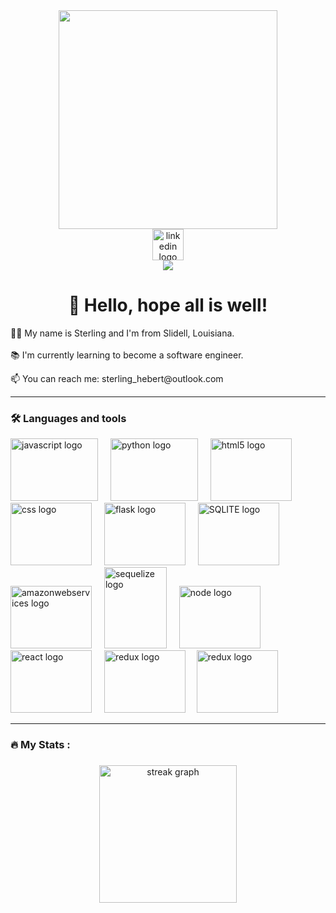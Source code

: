 <div align="center">
  <img height="350" src="https://i.pinimg.com/originals/e4/a9/06/e4a906d8ec0f8594f71e5c9866f8b26c.gif"  />
</div>

<div align="center">
  <img src="https://img.shields.io/static/v1?message=LinkedIn&logo=linkedin&label=&color=0077B5&logoColor=white&labelColor=&style=for-the-badge" height=50" alt="linkedin logo"  />
</div>

<div align="center">
  <img src="https://api.visitorbadge.io/api/visitors?path=https%3A%2F%2Fgithub.com%2FSterling-Hebert%2FSterling-Hebert%2F&countColor=%23263759"  />
</div>

<h1 align="center">👋 Hello, hope all is well! </h1>
<p align="left">👩‍💻 My name is Sterling and I'm from Slidell, Louisiana.<br><br>📚 I'm currently learning to become a software engineer.</p>
<p align="left">📫 You can reach me: sterling_hebert@outlook.com</p>

----

<h3 align="left">🛠 Languages and tools</h3>
<div align="left">
  <img src="https://static.wikia.nocookie.net/coding-help/images/6/69/JavaScript.png/revision/latest?cb=20230517123229"  height="100" width="140" alt="javascript logo"  />
  <img width="12" />
  <img src="https://logos-world.net/wp-content/uploads/2021/10/Python-Symbol.png"  height="100" width="140" alt="python logo"  />
  <img width="12" />
  <img src="https://upload.wikimedia.org/wikipedia/commons/thumb/6/61/HTML5_logo_and_wordmark.svg/2048px-HTML5_logo_and_wordmark.svg.png"  height="100" width="130" alt="html5 logo"  />
  <img width="12" />
  <img src="https://img.freepik.com/free-icon/css_318-698167.jpg?w=360"  height="100" width="130" alt="css logo"  />
  <img width="12" />
  <img src="https://miro.medium.com/v2/resize:fit:438/1*0G5zu7CnXdMT9pGbYUTQLQ.png"  height="100" width="130" alt="flask logo"  />
  <img width="12" />
  <img src="https://e7.pngegg.com/pngimages/778/255/png-clipart-sqlite-database-android-mysql-android-text-logo-thumbnail.png"  height="100" width="130" alt="SQLITE logo"  />
  <img width="12" />
  <img src="https://static-00.iconduck.com/assets.00/aws-icon-1024x1024-runl182z.png"  height="100" width="130" alt="amazonwebservices logo"  />
  <img width="12" />
  <img src="https://camo.githubusercontent.com/58e35d08b53ec029f0e3e587a28a6f65777d352f797add843d153a0db60b9d7d/68747470733a2f2f692e696d6775722e636f6d2f79764559686e5a2e706e67"  height="130" width="100" alt="sequelize logo"  />
  <img width="12" />
  <img src="https://upload.wikimedia.org/wikipedia/commons/thumb/d/d9/Node.js_logo.svg/1200px-Node.js_logo.svg.png"  height="100" width="130" alt="node logo"  />
  <img width="12" />
  <img src="https://www.datocms-assets.com/45470/1631026680-logo-react-native.png"  height="100" width="130" alt="react logo"/>
  <img width="12" />
  <img src="https://upload.wikimedia.org/wikipedia/commons/4/49/Redux.png" height="100" width="130" alt="redux logo"/>
  <img width="10" />
  <img src="https://www.drupal.org/files/project-images/Google-API.jpg"  height="100" width="130" alt="redux logo"/>
  <img width="12" />
</div>

---

<h3 align="left">🔥   My Stats :</h3>

###

<div align="center">
  <img src="https://streak-stats.demolab.com?user=Sterling-hebert&locale=en&mode=daily&theme=dark&hide_border=false&border_radius=5&order=3" height="220" alt="streak graph"  />
</div>

###
<!--
**Sterling-Hebert/Sterling-Hebert** is a ✨ _special_ ✨ repository because its `README.md` (this file) appears on your GitHub profile.

Here are some ideas to get you started:

- 🔭 I’m currently working on ...
- 🌱 I’m currently learning ...
- 👯 I’m looking to collaborate on ...
- 🤔 I’m looking for help with ...
- 💬 Ask me about ...
- 📫 How to reach me: ...
- 😄 Pronouns: ...
- ⚡ Fun fact: ...
-->
